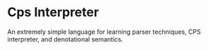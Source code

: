 Cps Interpreter
===============

An extremely simple language for learning parser techniques, CPS interpreter,
and denotational semantics.
